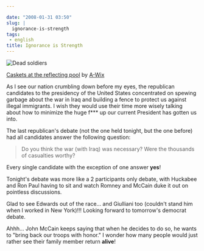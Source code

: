 ```yaml
---

date: "2008-01-31 03:50"
slug: |
  ignorance-is-strength
tags:
 - english
title: Ignorance is Strength
---
```


![Dead
soldiers](http://farm1.static.flickr.com/1/1041051_e0221d8016_d.jpg)

[Caskets at the reflecting
pool](http://www.flickr.com/photos/wicks/1041051/) by
[A-Wix](http://www.flickr.com/photos/wicks/)

As I see our nation crumbling down before my eyes, the republican
candidates to the presidency of the United States concentrated on
spewing garbage about the war in Iraq and building a fence to protect us
against illegal immigrants. I wish they would use their time more wisely
talking about how to minimize the huge f\*\*\* up our current President
has gotten us into.

The last republican's debate (not the one held tonight, but the one
before) had all candidates answer the following question:

> Do you think the war (with Iraq) was necessary? Were the thousands of
> casualties worthy?

Every single candidate with the exception of one answer **yes**!

Tonight's debate was more like a 2 participants only debate, with
Huckabee and Ron Paul having to sit and watch Romney and McCain duke it
out on pointless discussions.

Glad to see Edwards out of the race... and Giulliani too (couldn't stand
him when I worked in New York)!!! Looking forward to tomorrow's democrat
debate.

Ahhh... John McCain keeps saying that when he decides to do so, he wants
to "bring back our troops with honor." I wonder how many people would
just rather see their family member return **alive**!
